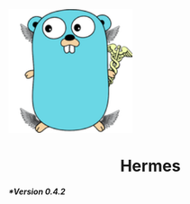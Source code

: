 <img src="client/static/logo_mini.png" alt="" style="height:220px !important; display:inline-block">
<h1 style="text-align:center" style="display:inline-block">
    Hermes
</h1>
<h5>*Version 0.4.2</h5>
